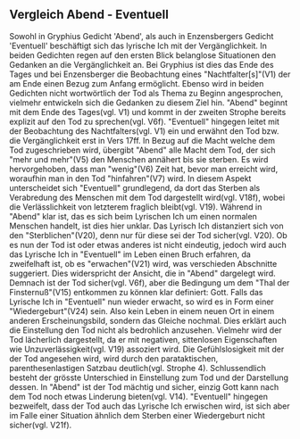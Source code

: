 ## Vergleich Abend - Eventuell

Sowohl in Gryphius Gedicht 'Abend', als auch in Enzensbergers Gedicht 'Eventuell' beschäftigt sich das lyrische Ich mit der Vergänglichkeit. 
In beiden Gedichten regen auf den ersten Blick belanglose Situationen den Gedanken an die Vergänglichkeit an. Bei Gryphius ist dies das Ende des Tages und bei Enzensberger die Beobachtung eines "Nachtfalter[s]"(V1) der am Ende einen Bezug zum Anfang ermöglicht.
Ebenso wird in beiden Gedichten nicht wortwörtlich der Tod als Thema zu Beginn angesprochen, vielmehr entwickeln sich die Gedanken zu diesem Ziel hin. "Abend" beginnt mit dem Ende des Tages(vgl. V1) und kommt in der zweiten Strophe bereits explizit auf den Tod zu sprechen(vgl. V6f). "Eventuell" hingegen leitet mit der Beobachtung des Nachtfalters(vgl. V1) ein und erwähnt den Tod bzw. die Vergänglichkeit erst in Vers 17ff.
In Bezug auf die Macht welche dem Tod zugeschrieben wird, übergibt "Abend" alle Macht dem Tod, der sich "mehr und mehr"(V5) den Menschen annähert bis sie sterben. Es wird hervorgehoben, dass man "wenig"(V6) Zeit hat, bevor man erreicht wird, woraufhin man in den Tod "hinfahren"(V7) wird. 
In diesem Aspekt unterscheidet sich "Eventuell" grundlegend, da dort das Sterben als Verabredung des Menschen mit dem Tod dargestellt wird(vgl. V18f), wobei die Verlässlichkeit von letzterem fraglich bleibt(vgl. V19). Während in "Abend" klar ist, das es sich beim Lyrischen Ich um einen normalen Menschen handelt, ist dies hier unklar. Das Lyrisch Ich distanziert sich von den "Sterblichen"(V20), denn nur für diese sei der Tod sicher(vgl. V20).
Ob es nun der Tod ist oder etwas anderes ist nicht eindeutig, jedoch wird auch das Lyrische Ich in "Eventuell" im Leben einen Bruch erfahren, da zweifelhaft ist, ob es "erwachen"(V21) wird, was verschieden Abschnitte suggeriert. Dies widerspricht der Ansicht, die in "Abend" dargelegt wird.
Demnach ist der Tod sicher(vgl. V6f), aber die Bedingung um dem "Thal der Finsternuß"(V15) entkommen zu können klar definiert: Gott.
Falls das Lyrische Ich in "Eventuell" nun wieder erwacht, so wird es in Form einer "Wiedergeburt"(V24) sein. Also kein Leben in einem neuen Ort in einem anderen Erscheinungsbild, sondern das Gleiche nochmal. Dies erklärt auch die Einstellung den Tod nicht als bedrohlich anzusehen. Vielmehr wird der Tod lächerlich dargestellt, da er mit negativen, sittenlosen Eigenschaften wie Unzuverlässigkeit(vgl. V19) assoziert wird. Die Gefühlslosigkeit mit der der Tod angesehen wird, wird durch den parataktischen, parenthesenlastigen Satzbau deutlich(vgl. Strophe 4).
Schlussendlich besteht der grösste Unterschied in Einstellung zum Tod und der Darstellung dessen. In "Abend" ist der Tod mächtig und sicher, einzig Gott kann nach dem Tod noch etwas Linderung bieten(vgl. V14). "Eventuell" hingegen bezweifelt, dass der Tod auch das Lyrische Ich erwischen wird, ist sich aber im Falle einer Situation ähnlich dem Sterben einer Wiedergeburt nicht sicher(vgl. V21f).